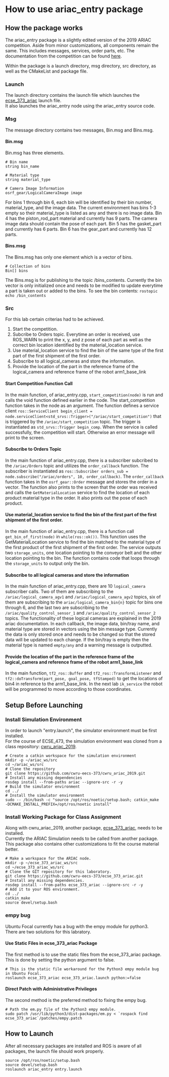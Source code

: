 # How to use ariac_entry package

## How the package works
The ariac_entry package is a slightly edited version of the 2019 ARIAC competition. Aside from minor customizations, all components remain the same.
This includes messages, services, order parts, etc. The documentation from the competition can be found [here](https://bitbucket.org/osrf/ariac/wiki/2019/documentation).

Within the package is a launch directory, msg directory, src directory, as well as the CMakeList and package file.

### Launch
The launch directory contains the launch file which launches the [ecse_373_ariac](https://github.com/cwru-eecs-373/ecse_373_ariac/tree/noetic-devel/ecse_373_ariac) launch file. <br>
It also launches the ariac_entry node using the ariac_entry source code.

### Msg
The message directory contains two messages, Bin.msg and Bins.msg. 

#### Bin.msg
Bin.msg has three elements.
```
# Bin name
string bin_name

# Material type
string material_type

# Camera Image Information
osrf_gear/LogicalCameraImage image
```
For bins 1 through bin 6, each bin will be identified by their bin number, material_type, and the image data. The current environment has bins 1-3 empty so their material_type is listed as any and there is no image data. Bin 4 has the piston_rod_part material and currently has 9 parts. The camera image data should contain the pose of each part. Bin 5 has the gasket_part and currently has 6 parts. Bin 6 has the gear_part and currently has 12 parts.

#### Bins.msg
The Bins.msg has only one element which is a vector of bins.
```
# Collection of bins
Bin[] bins
```
The Bins.msg is for publishing to the topic /bins_contents. Currently the bin vector is only initialized once and needs to be modified to update everytime a part is taken out or added to the bins. To see the bin contents: `rostopic echo /bin_contents`

### Src
For this lab certain criterias had to be achieved.
1. Start the competition.
2. Subcribe to Orders topic. Everytime an order is received, use ROS_WARN to print the x, y, and z pose of each part as well as the correct bin location identified by the material_location service.
3. Use material_location service to find the bin of the same type of the first part of the first shipment of the first order.
4. Subscribe to all logical_cameras and store the information.
5. Provide the location of the part in the reference frame of the logical_camera and reference frame of the robot arm1_base_link

#### Start Competition Function Call
In the main function, of ariac_entry.cpp, `start_competition(node)` is run and calls the void function defined earlier in the code. The start_competition function takes in the node as an argument. The function defines a service client `ros::ServiceClient begin_client = node.serviceClient<std_srvs::Trigger>("/ariac/start_competition")` that is triggered by the `/ariac/start_competition` topic. The trigger is instantiated as `std_srvs::Trigger begin_comp`.
When the service is called successfully, the competition will start. Otherwise an error message will print to the screen.

#### Subscribe to Orders Topic
In the main function of ariac_entry.cpp, there is a subscriber subcribed to the `/ariac/Orders` topic and utilizes the `order_callback` function. The subscriber is instantiated as  `ros::Subscriber orders_sub = node.subscribe("/ariac/orders", 10, order_callback)`. The `order_callback` function takes in the `osrf_gear::Order` message and stores the order in a vector. The function also prints to the screen that the order was received and calls the `GetMaterialLocation` service to find the location of each product material type in the order. It also prints out the pose of each product.

#### Use material_location service to find the bin of the first part of the first shipment of the first order.
In the main function of ariac_entry.cpp, there is a function call `get_bin_of_first(node)` in `while(ros::ok())`. This function uses the GetMaterialLocation service to find the bin matched to the material type of the first product of the first shipment of the first order. The service outputs two `storage_units`, one location pointing to the conveyor belt and the other location pointing to the bin. The function contains code that loops through the `storage_units` to output only the bin.

#### Subscribe to all logical cameras and store the information
In the main function of ariac_entry.cpp, there are 10 `logical_camera` subscriber calls. Two of them are subscribing to the `/ariac/logical_camera_agv1` and `/ariac/logical_camera_agv2` topics, six of them are subscribing to the `ariac/logical_camera_bin{n}` topic for bins one through 6, and the last two are subscribing to the `/ariac/quality_control_sensor_1` and `/ariac/quality_control_sensor_2` topics. The functionality of these logical cameras are explained in the 2019 ariac documentation. In each callback, the image data, bin/tray name, and material type are stored in vectors using the bin message type. Currently the data is only stored once and needs to be changed so that the stored data will be updated to each change. If the bin/tray is empty then the material type is named `empty/any` and a warning message is outputted.

#### Provide the location of the part in the reference frame of the logical_camera and reference frame of the robot arm1_base_link
In the main function, `tf2_ros::Buffer` and `tf2_ros::TransformListener` and `tf2::doTransform(part_pose, goal_pose, tfStamped)` to get the locations of bin4 in reference to the arm1_base_link. In the next lab `ik_service` the robot will be programmed to move according to those coordinates.

## Setup Before Launching
### Install Simulation Environment
In order to launch "entry.launch", the simulator environment must be first installed.<br>
For the course of ECSE_473, the simulation environment was cloned from a class repository: [cwru_ariac_2019](https://github.com/cwru-eecs-373/cwru_ariac_2019).
```
# Create a catkin workspace for the simulation environment
mkdir -p ~/ariac_ws/src
cd ~/ariac_ws/src
# Clone the repository
git clone https://github.com/cwru-eecs-373/cwru_ariac_2019.git
# Install any missing dependencies
rosdep install --from-paths ariac --ignore-src -r -y
# Build the simulator environment
cd ../
# Install the simulator environment
sudo -- /bin/bash -c "source /opt/ros/noetic/setup.bash; catkin_make
-DCMAKE_INSTALL_PREFIX=/opt/ros/noetic install"
```
### Install Working Package for Class Assignment
Along with cwru_ariac_2019, another package, [ecse_373_ariac](https://github.com/cwru-eecs-373/ecse_373_ariac/tree/noetic-devel/ecse_373_ariac), needs to be installed.<br>
Currently the ARIAC Simulation needs to be called from another package.<br>
This package also contains other customizations to fit the course material better.<br>
```
# Make a workspace for the ARIAC node.
mkdir -p ~/ecse_373_ariac_ws/src
cd ~/ecse_373_ariac_ws/src
# Clone the GIT repository for this laboratory.
git clone https://github.com/cwru-eecs-373/ecse_373_ariac.git
# Install any missing dependencies.
rosdep install --from-paths ecse_373_ariac --ignore-src -r -y
# Add it to your ROS environment.
cd ../
catkin_make
source devel/setup.bash
```
### empy bug
Ubuntu Focal currently has a bug with the empy module for python3.<br>
There are two solutions for this labratory.<br>

#### Use Static Files in ecse_373_ariac Package
The first method is to use the static files from the ecse_373_ariac package.
This is done by setting the python argument to false.
```
# This is the static file workaround for the Python3 empy module bug in Ubuntu Focal.
roslaunch ecse_373_ariac ecse_373_ariac.launch python:=false
```

#### Direct Patch with Administrative Privileges
The second method is the preferred method to fixing the empy bug.<br>
```
# Path the em.py file of the Python3 empy module.
sudo patch /usr/lib/python3/dist-packages/em.py < `rospack find
ecse_373_ariac`/patches/empy.patch
```
## How to Launch
After all necessary packages are installed and ROS is aware of all packages, the launch file should work properly.<br>
```
source /opt/ros/noetic/setup.bash
source devel/setup.bash
roslaunch ariac_entry entry.launch
```
